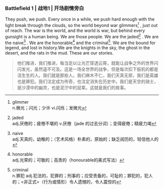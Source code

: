 ### Battlefield 1 | 战地1 | 开场剧情旁白
They push, we push. Every once in a while, we push hard enough with the light break through the clouds, so the world beyond war glimmers[^1] , just out of reach. The war is the world, and the world is war, but behind every gunsight is a human being. We are those people. We are the jaded[^2] . We are the naive[^3] . We are the honorable[^4] and the criminal[^5]. We are the bound for legend, and lost in history.We are the knights in the sky, the ghost in the desert, and the rats in the mud. These are our stories.
>他们推进，我们推进，每当足以让光芒穿透云霄，就能让战争之外的世界闪闪发光，虽然遥不可及。这是一场全世界的战争，但是每次扣下扳机的都是活生生的人。我们就是那些人。我们麻木不仁，我们天真无邪，我们是英雄也是罪犯。我们注定成为传奇，也注定消失在历史中。我们是天空的骑士，是沙漠中的幽灵，也是泥泞中的鼠辈。这就是我们的故事。

[^1]:glimmer  
n.微光；闪光；少许
vi.闪烁；发微光
[^2]:jaded  
adj.厌倦的；疲倦不堪的
v.厌倦（jade 的过去分词）；变得疲倦；精疲力竭
[^3]:naive  
adj.天真的，幼稚的；（艺术风格）朴素的，原始的；缺乏阅历的，轻信他人的 
[^4]:honorable  
adj.光荣的；可敬的；高贵的（honourable的美式写法）
[^5]:criminal  
n.罪犯
adj.犯法的，犯罪的；刑事的；应受责备的，可耻的；罪犯的，犯人的；<非正式>（行为或情形）令人遗憾的，令人震惊的
